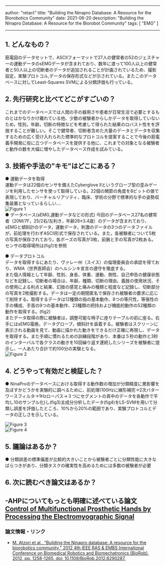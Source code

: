 
---
author: "retact"
title: "Building the Ninapro Database: A Resource for the Biorobotics Community"
date: 2021-06-20
description: "Building the Ninapro Database: A Resource for the Biorobot Community"
tags: [
    "EMG"
]

---

## 1. どんなもの？
筋電図のデータセットで、ASCIIフォーマットで27人の健常者の52のジェスチャーの運動データのsEMGデータが含まれており、数年に渡って100人以上の健常者と50人以上の切断者のデータが追加されることが計画されているため、撮影設定，実験プロトコル,データの保存形式などが示されている。またこのデータベースに対してLeast-Squares SVMによる分類評価も行っている。


<!--more-->  

## 2. 先行研究と比べてどこがすごいの？
これまでのデータベースでは人間の手の器用さや患者が日常生活で必要とするものとはかなりかけ離れている他、少数の被験者からしかデータを取得していないため，性別，年齢，切断の特徴などを考慮して得られた結果のロバスト性をを評価することが難しい。そこで健常者、切断者含めた大量のデータとデータを収集するための広く受け入れられた標準的なプロトコルを提案することで今後の筋電義手開発に役に立つデータベースを提供する他に、これまでの対象となる被験者と動作の数を大幅に増やしたデータベース作成を試みている。  
## 3. 技術や手法の"キモ"はどこにある？
 ● 運動データを取得  
 運動データは22個のセンサを備えたCyberglove IIというグローブ型の歪みゲージを利用したセンサを使って取得している。22個の関節の角度を8ビットの値で表現しており、バーチャルリアリティ、臨床、学術の分野で標準的な手の姿勢収集装置となっているらしい....   
 ![Figure 1](https://ieeexplore.ieee.org/mediastore_new/IEEE/content/media/6275757/6290255/6290287/6290287-fig-1-source-small.gif)  
 ● データベース(sEMG,運動データなどの形式)
 今回のデータベース27名の健常者（20M/7F，25/2右/左利き，年齢28±3.4歳）のデータが含まれており、sEMGと傾斜計のデータ，運動データ，刺激のデータの3つのデータファイルが，前処理を行わずASCII形式で保存されている。また，各被験者について5枚の写真が保存されており，各ポーズの写真が3枚，前腕と手の写真が2枚ある。センサの取得場所は(fig1)を参照  

 ● データプロトコル  
 データを取得するにあたり、ヴァレー州（スイス）の倫理委員会の承認を得ており、WMA（世界医師会）のヘルシンキ宣言の遵守を徹底する。  
 また個人情報として年齢、性別、身長、体重、運動、側性、自己申告の健康状態などを記録し、切断者の場合は、年齢、種類、切断の理由、義肢の使用状況、その使用による利点と結果、幻肢の感覚と痛みの種類と程度など記録し、切断部分の写真を2枚撮影する。データは一定の期間匿名で保存され被験者の要求に応じて削除する。取得するデータは12種類の指の基本動作、8つの等尺性，等張性の手の構成、手首の9つの基本動作、23種類の把持および機能的動作の52種類の動作を取得する。(fig2)  
 またデータ取得の際に被験者は，調整可能な椅子に座りテーブルの前に座る。右手にはsEMG電極，データグローブ，傾斜計を装着する。被験者はスクリーンに表示される動画を見て、動画に描かれた動きをできるだけ正確に再現し、データを取得する。また手順に慣れるための訓練段階があり、本番は５秒の動作と3秒のインターバルで各クラスの動きを10回繰り返す連続したシリーズを被験者に提示し、一人あたり合計で約100分の実験となる。  
 ![Figure 2](https://ieeexplore.ieee.org/mediastore_new/IEEE/content/media/6275757/6290255/6290287/6290287-fig-2-source-small.gif)  
 
## 4. どうやって有効だと検証した？
 ● NinaProのデータベースにおける取得する動作数の増加が分類精度に悪影響を及ぼすかどうかを実験的に調べるために、前処理(100Hzに線形補完→2次バターワースフィルタ→1Hzローパス→３つにセグメントの真中のデータを各動作で平均し10のサンプル化)し(fig3)主成分分析したデータ(fig4)をLS-SVMを用いて分類し誤差を評価したところ、10%から20%の範囲であり、実験プロトコルとデータの正しさを示している。

  ![Figure 3](https://ieeexplore.ieee.org/mediastore_new/IEEE/content/media/6275757/6290255/6290287/6290287-fig-3-source-large.gif)  
  ![Figure 4](https://ieeexplore.ieee.org/mediastore_new/IEEE/content/media/6275757/6290255/6290287/6290287-fig-4-source-large.gif)  

## 5. 議論はあるか？
 ● 分類誤差の標準偏差が比較的大きいことから被験者ごとに分類性能に大きなばらつきがあり、分類タスクの確実性を高めるためには多数の被験者が必要  

## 6. 次に読むべき論文はあるか？
 -AHPについてもっとも明確に述べている論文  
 [Control of Multifunctional Prosthetic Hands by Processing the Electromyographic Signal](https://www.dl.begellhouse.com/journals/4b27cbfc562e21b8,5b51f41866ab7f77,5d2cbc051cfa16a4.html)  
 -
### 論文情報・リンク

- [M. Atzori et al., "Building the Ninapro database: A resource for the biorobotics community," 2012 4th IEEE RAS & EMBS International Conference on Biomedical Robotics and Biomechatronics (BioRob), 2012, pp. 1258-1265, doi: 10.1109/BioRob.2012.6290287.](https://ieeexplore.ieee.org/document/6290287)
